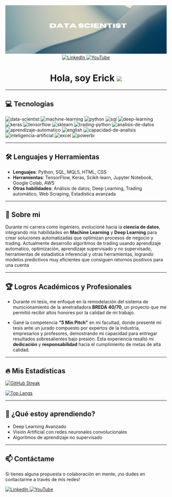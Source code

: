 <div id="header" align="center">
  <img decoding="async" src="https://github.com/Eickpinargotev/Eickpinargotev/blob/main/DS_banner_.png" width="800"/>
</div>

<div id="linkedin-button" align="center">
  <a href="https://www.linkedin.com/in/erickpinargote">
    <img src="https://img.shields.io/badge/LinkedIn-0077B5?style=for-the-badge&logo=linkedin&logoColor=white" alt="LinkedIn"/>
  </a>
  
  <a href="https://www.youtube.com/@ErickCode-z4n">
    <img src="https://img.shields.io/badge/YouTube-FF0000?style=for-the-badge&logo=youtube&logoColor=white" alt="YouTube"/>
  </a>
</div>

<h1 align="center">
  Hola, soy Erick
  
  <img decoding="async" src="https://media.giphy.com/media/hvRJCLFzcasrR4ia7z/giphy.gif" width="30px"/>
</h1>

---

## 💻 Tecnologías

<div id="header" align="left">
    <img decoding="async" src="https://img.shields.io/badge/Data_Scientist-3776AB?style=for-the-badge" alt="data-scientist"/>
    <img decoding="async" src="https://img.shields.io/badge/Machine_Learning-FF6F00?style=for-the-badge&logo=machine-learning&logoColor=white" alt="machine-learning"/>
    <img decoding="async" src="https://img.shields.io/badge/Python-3776AB?style=for-the-badge&logo=python&logoColor=white" alt="python"/>
    <img decoding="async" src="https://img.shields.io/badge/SQL-336791?style=for-the-badge&logo=sql&logoColor=white" alt="sql"/>
    <img decoding="async" src="https://img.shields.io/badge/Deep_Learning-FF6F00?style=for-the-badge&logo=deep-learning&logoColor=white" alt="deep-learning"/>
    <img decoding="async" src="https://img.shields.io/badge/Keras-D00000?style=for-the-badge&logo=keras&logoColor=white" alt="keras"/>
    <img decoding="async" src="https://img.shields.io/badge/TensorFlow-FF6F00?style=for-the-badge&logo=tensorflow&logoColor=white" alt="tensorflow"/>
    <img decoding="async" src="https://img.shields.io/badge/Scikit_Learn-F7931E?style=for-the-badge&logo=scikit-learn&logoColor=white" alt="sklearn"/>
    <img decoding="async" src="https://img.shields.io/badge/Trading_Python-3776AB?style=for-the-badge" alt="trading-python"/>
    <img decoding="async" src="https://img.shields.io/badge/Análisis_de_datos-3776AB?style=for-the-badge" alt="analisis-de-datos"/>
    <img decoding="async" src="https://img.shields.io/badge/Aprendizaje_Automático-FF6F00?style=for-the-badge" alt="aprendizaje-automatico"/>
    <img decoding="async" src="https://img.shields.io/badge/English-3776AB?style=for-the-badge&logo=english&logoColor=white" alt="english"/>
    <img decoding="async" src="https://img.shields.io/badge/Capacidad_de_Análisis-4CAF50?style=for-the-badge" alt="capacidad-de-analisis"/>
    <img decoding="async" src="https://img.shields.io/badge/Inteligencia_Artificial-FF6F00?style=for-the-badge&logo=artificial-intelligence&logoColor=white" alt="inteligencia-artificial"/>
    <img decoding="async" src="https://img.shields.io/badge/Microsoft_Excel-217346?style=for-the-badge&logo=microsoft-excel&logoColor=white" alt="excel"/>
    <img decoding="async" src="https://img.shields.io/badge/Power_BI-FFBE00?style=for-the-badge&logo=Power-BI&logoColor=white" alt="powerbi"/>
</div>

---

## :hammer_and_wrench: Lenguajes y Herramientas

- **Lenguajes**: Python, SQL, MQL5, HTML, CSS
- **Herramientas**: TensorFlow, Keras, Scikit-learn, Jupyter Notebook, Google Colab, AWS
- **Otras habilidades**: Análisis de datos, Deep Learning, Trading automático, Web Scraping, Estadística avanzada

---

## 🚀 Sobre mi

Durante mi carrera como ingeniero, evolucioné hacia la **ciencia de datos**, integrando mis habilidades en **Machine Learning** y **Deep Learning** para crear soluciones automatizadas que optimizan procesos de negocio y trading.
Actualmente desarrollo algoritmos de trading usando aprendizaje automatico, optimización, aprendizaje supervisado y no supervisado, herramientas de estadistica inferencial y otras herramientas, logrando modelos predictivos muy eficientes que consiguen retornos positivos para una cuenta

---

## 🏆 Logros Académicos y Profesionales

- Durante mi tesis, me enfoqué en la remodelación del sistema de municionamiento de la ametralladora **BREDA 40/70**, un proyecto que me permitió recibir altos honores por la calidad de mi trabajo.
  
- Gané la competencia **"5 Min Pitch"** en mi facultad, donde presenté mi tesis ante un jurado compuesto por expertos de la industria, empresarios y profesores, demostrando mi capacidad para entregar resultados sobresalientes bajo presión. Esta experiencia resaltó mi **dedicación** y **responsabilidad** hacia el cumplimiento de metas de alta calidad.

---

## :fire: Mis Estadísticas

[![GitHub Streak](http://github-readme-streak-stats.herokuapp.com?user=Eickpinargotev&theme=dark&background=000000)](https://git.io/streak-stats)

[![Top Langs](https://github-readme-stats.vercel.app/api/top-langs/?username=Eickpinargotev&layout=compact&theme=vision-friendly-dark)](https://github.com/anuraghazra/github-readme-stats)

---

## 🌱 ¿Qué estoy aprendiendo?

- Deep Learning Avanzado
- Visión Artificial con redes neuronales convolucionales
- Algoritmos de aprendizaje no supervisado

---

## 📫 Contáctame

Si tienes alguna propuesta o colaboración en mente, ¡no dudes en contactarme a través de mis redes!

<a href="https://www.linkedin.com/in/erickpinargote">
    <img src="https://img.shields.io/badge/LinkedIn-0077B5?style=for-the-badge&logo=linkedin&logoColor=white" alt="LinkedIn"/>
</a>

<a href="https://www.youtube.com/@ErickCode-z4n">
    <img src="https://img.shields.io/badge/YouTube-FF0000?style=for-the-badge&logo=youtube&logoColor=white" alt="YouTube"/>
</a>
